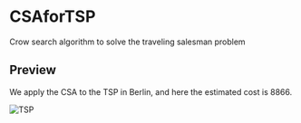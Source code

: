 # CSAforTSP
Crow search algorithm to solve the traveling salesman problem

## Preview
We apply the CSA to the TSP in Berlin, and here the estimated cost is 8866.

![TSP](https://user-images.githubusercontent.com/115494534/233850136-8e79137e-7b34-462f-b4b3-7f6e9899ec79.PNG)
